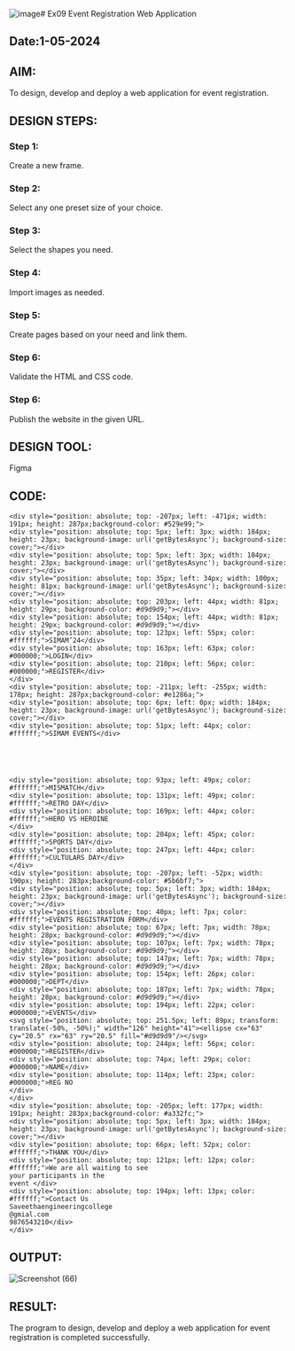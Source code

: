![image](https://github.com/VasaviDappili/Figma/assets/144979755/bbd3c246-cb1b-4c17-b53d-b3d103d65aff)# Ex09 Event Registration Web Application
## Date:1-05-2024

## AIM:
To design, develop and deploy a web application for event registration.

## DESIGN STEPS:

### Step 1:
Create a new frame.

### Step 2:
Select any one preset size of your choice.

### Step 3:
Select the shapes you need.

### Step 4:
Import images as needed.

### Step 5:
Create pages based on your need and link them.

### Step 6:

Validate the HTML and CSS code.

### Step 6:

Publish the website in the given URL.

## DESIGN TOOL:
Figma

## CODE:
```
<div style="position: absolute; top: -207px; left: -471px; width: 191px; height: 287px;background-color: #529e99;">
<div style="position: absolute; top: 5px; left: 3px; width: 184px; height: 23px; background-image: url('getBytesAsync'); background-size: cover;"></div>
<div style="position: absolute; top: 5px; left: 3px; width: 184px; height: 23px; background-image: url('getBytesAsync'); background-size: cover;"></div>
<div style="position: absolute; top: 35px; left: 34px; width: 100px; height: 81px; background-image: url('getBytesAsync'); background-size: cover;"></div>
<div style="position: absolute; top: 203px; left: 44px; width: 81px; height: 29px; background-color: #d9d9d9;"></div>
<div style="position: absolute; top: 154px; left: 44px; width: 81px; height: 29px; background-color: #d9d9d9;"></div>
<div style="position: absolute; top: 123px; left: 55px; color: #ffffff;">SIMAM’24</div>
<div style="position: absolute; top: 163px; left: 63px; color: #000000;">LOGIN</div>
<div style="position: absolute; top: 210px; left: 56px; color: #000000;">REGISTER</div>
</div>
<div style="position: absolute; top: -211px; left: -255px; width: 178px; height: 287px;background-color: #e1286a;">
<div style="position: absolute; top: 6px; left: 0px; width: 184px; height: 23px; background-image: url('getBytesAsync'); background-size: cover;"></div>
<div style="position: absolute; top: 51px; left: 44px; color: #ffffff;">SIMAM EVENTS</div>





<div style="position: absolute; top: 93px; left: 49px; color: #ffffff;">MISMATCH</div>
<div style="position: absolute; top: 131px; left: 49px; color: #ffffff;">RETRO DAY</div>
<div style="position: absolute; top: 169px; left: 44px; color: #ffffff;">HERO VS HEROINE
</div>
<div style="position: absolute; top: 204px; left: 45px; color: #ffffff;">SPORTS DAY</div>
<div style="position: absolute; top: 247px; left: 44px; color: #ffffff;">CULTULARS DAY</div>
</div>
<div style="position: absolute; top: -207px; left: -52px; width: 190px; height: 283px;background-color: #5b6bf7;">
<div style="position: absolute; top: 5px; left: 3px; width: 184px; height: 23px; background-image: url('getBytesAsync'); background-size: cover;"></div>
<div style="position: absolute; top: 40px; left: 7px; color: #ffffff;">EVENTS REGISTRATION FORM</div>
<div style="position: absolute; top: 67px; left: 7px; width: 78px; height: 28px; background-color: #d9d9d9;"></div>
<div style="position: absolute; top: 107px; left: 7px; width: 78px; height: 28px; background-color: #d9d9d9;"></div>
<div style="position: absolute; top: 147px; left: 7px; width: 78px; height: 28px; background-color: #d9d9d9;"></div>
<div style="position: absolute; top: 154px; left: 26px; color: #000000;">DEPT</div>
<div style="position: absolute; top: 187px; left: 7px; width: 78px; height: 28px; background-color: #d9d9d9;"></div>
<div style="position: absolute; top: 194px; left: 22px; color: #000000;">EVENTS</div>
<svg style="position: absolute; top: 251.5px; left: 89px; transform: translate(-50%, -50%);" width="126" height="41"><ellipse cx="63" cy="20.5" rx="63" ry="20.5" fill="#d9d9d9"/></svg>
<div style="position: absolute; top: 244px; left: 56px; color: #000000;">REGISTER</div>
<div style="position: absolute; top: 74px; left: 29px; color: #000000;">NAME</div>
<div style="position: absolute; top: 114px; left: 23px; color: #000000;">REG NO
</div>
</div>
<div style="position: absolute; top: -205px; left: 177px; width: 191px; height: 283px;background-color: #a332fc;">
<div style="position: absolute; top: 5px; left: 3px; width: 184px; height: 23px; background-image: url('getBytesAsync'); background-size: cover;"></div>
<div style="position: absolute; top: 66px; left: 52px; color: #ffffff;">THANK YOU</div>
<div style="position: absolute; top: 121px; left: 12px; color: #ffffff;">We are all waiting to see
your participants in the 
event </div>
<div style="position: absolute; top: 194px; left: 13px; color: #ffffff;">Contact Us 
Saveethaengineeringcollege
@gmial.com
9876543210</div>
</div>

```


## OUTPUT:
![Screenshot (66)](https://github.com/VasaviDappili/Figma/assets/144979755/889ddd32-00d7-49eb-93c0-46e4589c59f5)


## RESULT:
The program to design, develop and deploy a web application for event registration is completed successfully.
